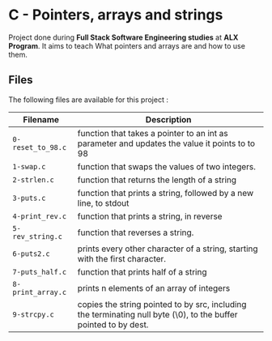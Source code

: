 # C - Pointers, arrays and strings

Project done during **Full Stack Software Engineering studies** at **ALX Program**. It aims to teach What pointers and arrays are and how to use them.

## Files
The following files are available for this project :

| Filename | Description |
| -------- | ----------- |
| `0-reset_to_98.c`         | function that takes a pointer to an int as parameter and updates the value it points to to 98 |
| `1-swap.c`                | function that swaps the values of two integers. |
| `2-strlen.c`              |  function that returns the length of a string |
| `3-puts.c`                | function that prints a string, followed by a new line, to stdout |
| `4-print_rev.c`           | function that prints a string, in reverse |
| `5-rev_string.c`          | function that reverses a string. |
| `6-puts2.c`               | prints every other character of a string, starting with the first character. |
| `7-puts_half.c`           | function that prints half of a string |
| `8-print_array.c`         | prints n elements of an array of integers |
| `9-strcpy.c`              | copies the string pointed to by src, including the terminating null byte (\0), to the buffer pointed to by dest. |

